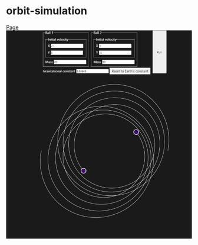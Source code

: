 # orbit-simulation

[Page](https://sirvorak.github.io/orbit-simulation/)
![demo](/screenshots/demo.png)